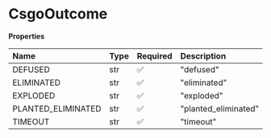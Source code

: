 # CsgoOutcome

**Properties**

| Name               | Type | Required | Description          |
| :----------------- | :--- | :------- | :------------------- |
| DEFUSED            | str  | ✅       | "defused"            |
| ELIMINATED         | str  | ✅       | "eliminated"         |
| EXPLODED           | str  | ✅       | "exploded"           |
| PLANTED_ELIMINATED | str  | ✅       | "planted_eliminated" |
| TIMEOUT            | str  | ✅       | "timeout"            |

<!-- This file was generated by liblab | https://liblab.com/ -->
